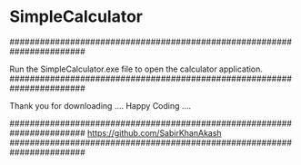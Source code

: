 # SimpleCalculator

#######################################################################

Run the SimpleCalculator.exe file to open the calculator application.
#######################################################################

Thank you for downloading ....
Happy Coding .... 

#######################################################################
https://github.com/SabirKhanAkash
#######################################################################

